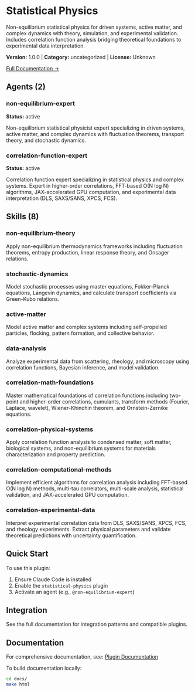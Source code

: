 # Statistical Physics

Non-equilibrium statistical physics for driven systems, active matter, and complex dynamics with theory, simulation, and experimental validation. Includes correlation function analysis bridging theoretical foundations to experimental data interpretation.

**Version:** 1.0.0 | **Category:** uncategorized | **License:** Unknown

[Full Documentation →](https://myclaude.readthedocs.io/en/latest/plugins/statistical-physics.html)

## Agents (2)

### non-equilibrium-expert

**Status:** active

Non-equilibrium statistical physicist expert specializing in driven systems, active matter, and complex dynamics with fluctuation theorems, transport theory, and stochastic dynamics.

### correlation-function-expert

**Status:** active

Correlation function expert specializing in statistical physics and complex systems. Expert in higher-order correlations, FFT-based O(N log N) algorithms, JAX-accelerated GPU computation, and experimental data interpretation (DLS, SAXS/SANS, XPCS, FCS).

## Skills (8)

### non-equilibrium-theory

Apply non-equilibrium thermodynamics frameworks including fluctuation theorems, entropy production, linear response theory, and Onsager relations.

### stochastic-dynamics

Model stochastic processes using master equations, Fokker-Planck equations, Langevin dynamics, and calculate transport coefficients via Green-Kubo relations.

### active-matter

Model active matter and complex systems including self-propelled particles, flocking, pattern formation, and collective behavior.

### data-analysis

Analyze experimental data from scattering, rheology, and microscopy using correlation functions, Bayesian inference, and model validation.

### correlation-math-foundations

Master mathematical foundations of correlation functions including two-point and higher-order correlations, cumulants, transform methods (Fourier, Laplace, wavelet), Wiener-Khinchin theorem, and Ornstein-Zernike equations.

### correlation-physical-systems

Apply correlation function analysis to condensed matter, soft matter, biological systems, and non-equilibrium systems for materials characterization and property prediction.

### correlation-computational-methods

Implement efficient algorithms for correlation analysis including FFT-based O(N log N) methods, multi-tau correlators, multi-scale analysis, statistical validation, and JAX-accelerated GPU computation.

### correlation-experimental-data

Interpret experimental correlation data from DLS, SAXS/SANS, XPCS, FCS, and rheology experiments. Extract physical parameters and validate theoretical predictions with uncertainty quantification.

## Quick Start

To use this plugin:

1. Ensure Claude Code is installed
2. Enable the `statistical-physics` plugin
3. Activate an agent (e.g., `@non-equilibrium-expert`)

## Integration

See the full documentation for integration patterns and compatible plugins.

## Documentation

For comprehensive documentation, see: [Plugin Documentation](https://myclaude.readthedocs.io/en/latest/plugins/statistical-physics.html)

To build documentation locally:

```bash
cd docs/
make html
```
